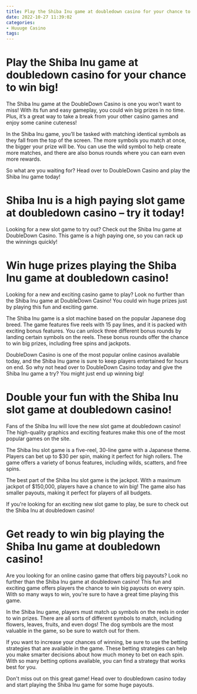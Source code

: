 ```yaml
---
title: Play the Shiba Inu game at doubledown casino for your chance to win big!
date: 2022-10-27 11:39:02
categories:
- Huuuge Casino
tags:
---
```



#  Play the Shiba Inu game at doubledown casino for your chance to win big!

The Shiba Inu game at the DoubleDown Casino is one you won’t want to miss! With its fun and easy gameplay, you could win big prizes in no time. Plus, it’s a great way to take a break from your other casino games and enjoy some canine cuteness!

In the Shiba Inu game, you’ll be tasked with matching identical symbols as they fall from the top of the screen. The more symbols you match at once, the bigger your prize will be. You can use the wild symbol to help create more matches, and there are also bonus rounds where you can earn even more rewards.

So what are you waiting for? Head over to DoubleDown Casino and play the Shiba Inu game today!

#  Shiba Inu is a high paying slot game at doubledown casino – try it today!

Looking for a new slot game to try out? Check out the Shiba Inu game at DoubleDown Casino. This game is a high paying one, so you can rack up the winnings quickly!

#  Win huge prizes playing the Shiba Inu game at doubledown casino!

Looking for a new and exciting casino game to play? Look no further than the Shiba Inu game at DoubleDown Casino! You could win huge prizes just by playing this fun and exciting game.

The Shiba Inu game is a slot machine based on the popular Japanese dog breed. The game features five reels with 15 pay lines, and it is packed with exciting bonus features. You can unlock three different bonus rounds by landing certain symbols on the reels. These bonus rounds offer the chance to win big prizes, including free spins and jackpots.

DoubleDown Casino is one of the most popular online casinos available today, and the Shiba Inu game is sure to keep players entertained for hours on end. So why not head over to DoubleDown Casino today and give the Shiba Inu game a try? You might just end up winning big!

#  Double your fun with the Shiba Inu slot game at doubledown casino!

Fans of the Shiba Inu will love the new slot game at doubledown casino! The high-quality graphics and exciting features make this one of the most popular games on the site.

The Shiba Inu slot game is a five-reel, 30-line game with a Japanese theme. Players can bet up to $30 per spin, making it perfect for high rollers. The game offers a variety of bonus features, including wilds, scatters, and free spins.

The best part of the Shiba Inu slot game is the jackpot. With a maximum jackpot of $150,000, players have a chance to win big! The game also has smaller payouts, making it perfect for players of all budgets.

If you're looking for an exciting new slot game to play, be sure to check out the Shiba Inu at doubledown casino!

#  Get ready to win big playing the Shiba Inu game at doubledown casino!

Are you looking for an online casino game that offers big payouts? Look no further than the Shiba Inu game at doubledown casino! This fun and exciting game offers players the chance to win big payouts on every spin. With so many ways to win, you're sure to have a great time playing this game.

In the Shiba Inu game, players must match up symbols on the reels in order to win prizes. There are all sorts of different symbols to match, including flowers, leaves, fruits, and even dogs! The dog symbols are the most valuable in the game, so be sure to watch out for them.

If you want to increase your chances of winning, be sure to use the betting strategies that are available in the game. These betting strategies can help you make smarter decisions about how much money to bet on each spin. With so many betting options available, you can find a strategy that works best for you.

Don't miss out on this great game! Head over to doubledown casino today and start playing the Shiba Inu game for some huge payouts.